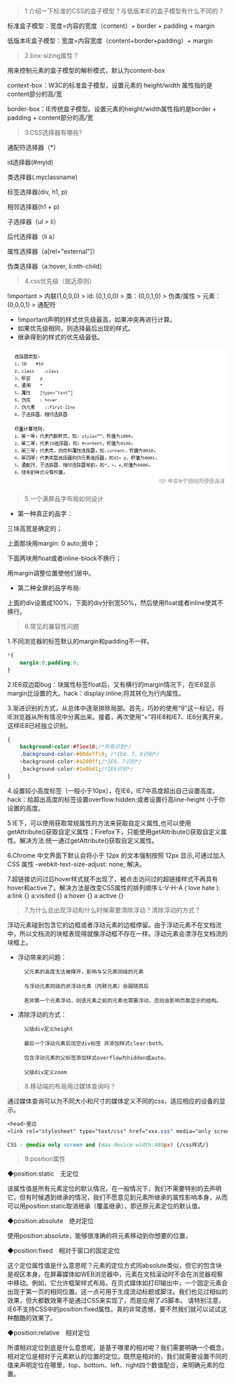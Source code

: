 > 1.介绍一下标准的CSS的盒子模型？与低版本IE的盒子模型有什么不同的？

标准盒子模型：宽度=内容的宽度（content）+ border + padding + margin

低版本IE盒子模型：宽度=内容宽度（content+border+padding）+ margin

> 2.box-sizing属性？

用来控制元素的盒子模型的解析模式，默认为content-box

context-box：W3C的标准盒子模型，设置元素的 height/width 属性指的是content部分的高/宽

border-box：IE传统盒子模型。设置元素的height/width属性指的是border + padding + content部分的高/宽

> 3.CSS选择器有哪些?

通配符选择器（*）

id选择器(#myid)

类选择器(.myclassname)

标签选择器(div, h1, p)

相邻选择器(h1 + p)

子选择器（ul > li）

后代选择器（li a）

属性选择器（a[rel="external"]）

伪类选择器（a:hover, li:nth-child）

> 4.css优先级（就近原则）

!important > 内联(1,0,0,0) > id: (0,1,0,0) > 类：(0,0,1,0) > 伪类/属性 > 元素：(0,0,0,1) > 通配符

- !important声明的样式优先级最高，如果冲突再进行计算。
- 如果优先级相同，则选择最后出现的样式。
- 继承得到的样式的优先级最低。

![img_15.png](img_15.png)

> 5.一个满屏品字布局如何设计

- 第一种真正的品字：

三块高宽是确定的；

上面那块用margin: 0 auto;居中；

下面两块用float或者inline-block不换行；

用margin调整位置使他们居中。

- 第二种全屏的品字布局:

上面的div设置成100%，下面的div分别宽50%，然后使用float或者inline使其不换行。

> 6.常见的兼容性问题

1.不同浏览器的标签默认的margin和padding不一样。

```css
*{
    margin:0;padding:0;
}
```

2.IE6双边距bug：块属性标签float后，又有横行的margin情况下，在IE6显示margin比设置的大。hack：display:inline;将其转化为行内属性。

3.渐进识别的方式，从总体中逐渐排除局部。首先，巧妙的使用“9”这一标记，将IE浏览器从所有情况中分离出来。接着，再次使用“+”将IE8和IE7、IE6分离开来，这样IE8已经独立识别。

```css
{
    background-color:#f1ee18;/*所有识别*/
    .background-color:#00deff\9; /*IE6、7、8识别*/
    +background-color:#a200ff;/*IE6、7识别*/
    _background-color:#1e0bd1;/*IE6识别*/
}
```

4.设置较小高度标签（一般小于10px），在IE6，IE7中高度超出自己设置高度。hack：给超出高度的标签设置overflow:hidden;或者设置行高line-height 小于你设置的高度。

5.IE下，可以使用获取常规属性的方法来获取自定义属性,也可以使用getAttribute()获取自定义属性；Firefox下，只能使用getAttribute()获取自定义属性。解决方法:统一通过getAttribute()获取自定义属性。

6.Chrome 中文界面下默认会将小于 12px 的文本强制按照 12px 显示,可通过加入 CSS 属性 -webkit-text-size-adjust: none; 解决。

7.超链接访问过后hover样式就不出现了，被点击访问过的超链接样式不再具有hover和active了。解决方法是改变CSS属性的排列顺序:L-V-H-A ( love hate ): a:link {} a:visited {} a:hover {} a:active {}

> 7.为什么会出现浮动和什么时候需要清除浮动？清除浮动的方式？

浮动元素碰到包含它的边框或者浮动元素的边框停留。由于浮动元素不在文档流中，所以文档流的块框表现得就像浮动框不存在一样。浮动元素会漂浮在文档流的块框上。

- 浮动带来的问题：

        父元素的高度无法被撑开，影响与父元素同级的元素
        
        与浮动元素同级的非浮动元素（内联元素）会跟随其后
        
        若非第一个元素浮动，则该元素之前的元素也需要浮动，否则会影响页面显示的结构。

- 清除浮动的方式：

        父级div定义height
        
        最后一个浮动元素后加空div标签 并添加样式clear:both。
        
        包含浮动元素的父标签添加样式overflow为hidden或auto。
        
        父级div定义zoom

> 8.移动端的布局用过媒体查询吗？

通过媒体查询可以为不同大小和尺寸的媒体定义不同的css，适应相应的设备的显示。

```css
<head>里边
<link rel="stylesheet" type="text/css" href="xxx.css" media="only screen and (max-device-width:480px)">
```

```css
CSS : @media only screen and (max-device-width:480px) {/css样式/}
```

> 9.position属性

◆position:static　无定位

该属性值是所有元素定位的默认情况，在一般情况下，我们不需要特别的去声明它，但有时候遇到继承的情况，我们不愿意见到元素所继承的属性影响本身，从而可以用position:static取消继承（覆盖继承），即还原元素定位的默认值。


◆position:absolute　绝对定位

使用position:absolute，能够很准确的将元素移动到你想要的位置，


◆position:fixed　相对于窗口的固定定位

这个定位属性值是什么意思呢？元素的定位方式同absolute类似，但它的包含块是视区本身。在屏幕媒体如WEB浏览器中，元素在文档滚动时不会在浏览器视察中移动。例如，它允许框架样式布局。在页式媒体如打印输出中，一个固定元素会出现于第一页的相同位置。这一点可用于生成流动标题或脚注。我们也见过相似的效果，但大都数效果不是通过CSS来实现了，而是应用了JS脚本。
请特别注意，IE6不支持CSS中的position:fixed属性。真的非常遗憾，要不然我们就可以试试这种酷酷的效果了。

◆position:relative　相对定位

所谓相对定位到底是什么意思呢，是基于哪里的相对呢？我们需要明确一个概念，相对定位是相对于元素默认的位置的定位。既然是相对的，我们就需要设置不同的值来声明定位在哪里，top、bottom、left、right四个数值配合，来明确元素的位置。

